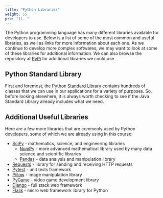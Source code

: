 ```yaml
---
title: "Python Libraries"
weight: 55
pre: "11. "
---
```


The Python programming language has many different libraries available for developers to use. Below is a list of some of the most common and useful libraries, as well as links for more information about each one. As we continue to develop more complex softwares, we may want to look at some of these libraries for additional information. We can also browse the repository at [PyPi](https://pypi.org/) for additional libraries we could use.

## Python Standard Library

First and foremost, the [Python Standard Library](https://docs.python.org/3/library/) contains hundreds of classes that we can use in our applications for a variety of purposes. So, before looking elsewhere, it is always worth checking to see if the Java Standard Library already includes what we need.

## Additional Useful Libraries

Here are a few more libraries that are commonly used by Python developers, some of which we are already using in this course:

* [SciPy](https://www.scipy.org/) - mathematics, science, and engineering libraries
  * [NumPy](https://numpy.org/) - more advanced mathematical library used by many data science and scientific libraries
  * [Pandas](https://pandas.pydata.org/) - data analysis and manipulation library
* [Requests](https://requests.readthedocs.io/en/master/) - library for sending and receiving HTTP requests
* [Pytest](https://docs.pytest.org/en/stable/) - unit tests framework
* [Pillow](https://python-pillow.org/) - image manipulation library
* [PyGame](https://github.com/pygame/pygame) - video game development library
* [Django](https://www.djangoproject.com/) - full stack web framework
* [Flask](https://flask.palletsprojects.com/en/1.1.x/) - micro web framework library for Python

